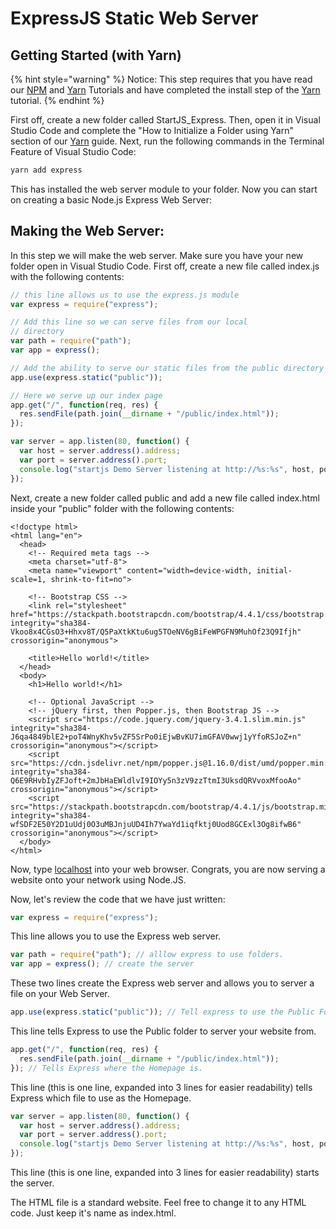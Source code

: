 # ExpressJS Static Web Server

## Getting Started \(with Yarn\)

{% hint style="warning" %}
Notice: This step requires that you have read our [NPM](https://github.com/steviebeenz/startjs/tree/0ce0176714fb59f47b5d44af4b5f2d4f856ee23c/start-a-project/general/npm.md) and [Yarn](https://github.com/steviebeenz/startjs/tree/0ce0176714fb59f47b5d44af4b5f2d4f856ee23c/start-a-project/general/npm/yarn.md) Tutorials and have completed the install step of the [Yarn](https://github.com/steviebeenz/startjs/tree/0ce0176714fb59f47b5d44af4b5f2d4f856ee23c/start-a-project/general/npm/yarn.md) tutorial.
{% endhint %}

First off, create a new folder called StartJS\_Express. Then, open it in Visual Studio Code and complete the "How to Initialize a Folder using Yarn" section of our [Yarn](https://github.com/steviebeenz/startjs/tree/0ce0176714fb59f47b5d44af4b5f2d4f856ee23c/start-a-project/general/npm/yarn.md) guide. Next, run the following commands in the Terminal Feature of Visual Studio Code:

```bash
yarn add express
```

This has installed the web server module to your folder. Now you can start on creating a basic Node.js Express Web Server:

## Making the Web Server:

In this step we will make the web server. Make sure you have your new folder open in Visual Studio Code. First off, create a new file called index.js with the following contents:

```javascript
// this line allows us to use the express.js module
var express = require("express");

// Add this line so we can serve files from our local
// directory
var path = require("path");
var app = express();

// Add the ability to serve our static files from the public directory
app.use(express.static("public"));

// Here we serve up our index page
app.get("/", function(req, res) {
  res.sendFile(path.join(__dirname + "/public/index.html"));
});

var server = app.listen(80, function() {
  var host = server.address().address;
  var port = server.address().port;
  console.log("startjs Demo Server listening at http://%s:%s", host, port);
});
```

Next, create a new folder called public and add a new file called index.html inside your "public" folder with the following contents:

```markup
<!doctype html>
<html lang="en">
  <head>
    <!-- Required meta tags -->
    <meta charset="utf-8">
    <meta name="viewport" content="width=device-width, initial-scale=1, shrink-to-fit=no">

    <!-- Bootstrap CSS -->
    <link rel="stylesheet" href="https://stackpath.bootstrapcdn.com/bootstrap/4.4.1/css/bootstrap.min.css" integrity="sha384-Vkoo8x4CGsO3+Hhxv8T/Q5PaXtkKtu6ug5TOeNV6gBiFeWPGFN9MuhOf23Q9Ifjh" crossorigin="anonymous">

    <title>Hello world!</title>
  </head>
  <body>
    <h1>Hello world!</h1>

    <!-- Optional JavaScript -->
    <!-- jQuery first, then Popper.js, then Bootstrap JS -->
    <script src="https://code.jquery.com/jquery-3.4.1.slim.min.js" integrity="sha384-J6qa4849blE2+poT4WnyKhv5vZF5SrPo0iEjwBvKU7imGFAV0wwj1yYfoRSJoZ+n" crossorigin="anonymous"></script>
    <script src="https://cdn.jsdelivr.net/npm/popper.js@1.16.0/dist/umd/popper.min.js" integrity="sha384-Q6E9RHvbIyZFJoft+2mJbHaEWldlvI9IOYy5n3zV9zzTtmI3UksdQRVvoxMfooAo" crossorigin="anonymous"></script>
    <script src="https://stackpath.bootstrapcdn.com/bootstrap/4.4.1/js/bootstrap.min.js" integrity="sha384-wfSDF2E50Y2D1uUdj0O3uMBJnjuUD4Ih7YwaYd1iqfktj0Uod8GCExl3Og8ifwB6" crossorigin="anonymous"></script>
  </body>
</html>
```

Now, type [localhost](http://localhost/) into your web browser. Congrats, you are now serving a website onto your network using Node.JS.

Now, let's review the code that we have just written:

```javascript
var express = require("express");
```

This line allows you to use the Express web server.

```javascript
var path = require("path"); // alllow express to use folders.
var app = express(); // create the server
```

These two lines create the Express web server and allows you to server a file on your Web Server.

```javascript
app.use(express.static("public")); // Tell express to use the Public Folder.
```

This line tells Express to use the Public folder to server your website from.

```javascript
app.get("/", function(req, res) {
  res.sendFile(path.join(__dirname + "/public/index.html"));
}); // Tells Express where the Homepage is.
```

This line \(this is one line, expanded into 3 lines for easier readability\) tells Express which file to use as the Homepage.

```javascript
var server = app.listen(80, function() {
  var host = server.address().address;
  var port = server.address().port;
  console.log("startjs Demo Server listening at http://%s:%s", host, port);
});
```

This line \(this is one line, expanded into 3 lines for easier readability\) starts the server.

The HTML file is a standard website. Feel free to change it to any HTML code. Just keep it's name as index.html.

